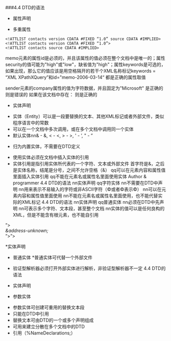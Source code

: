 ###4.4 DTD的语法 
* 属性声明
 + 多重属性
```
<!ATTLIST contacts version CDATA #FIXED “1.0” source CDATA #IMPLIED> 
<!ATTLIST contacts version CDATA #FIXED “1.0”>
<!ATTLIST contacts source CDATA #IMPLIED>
```

<!ATTLIST memo id ID#REQUIRED security (high|low) "high" keywords NMTOKENS #IMPLIED> 
memo元素的属性id是必须的，并且该属性的值必须在整个文档中是唯一的；属性security的值可能为"high"或"low"，缺省值为"high"；属性keywords是可选的，如果出现，那么它的值应该是用空格隔开的若干个XML名称标记keywords = “XML XPathXQuery”和id="memo-2006-03-14“ 都是正确的属性取值


<!ATTLIST sender company CDATA #FIXED "Microsoft"> sender元素的company属性的值为字符数据，并且固定为"Microsoft"<sender company=“Microsoft” /> 是正确的 <sender company="Schools" /> 则是错误的

<!ELEMENT Step EMPTY> <!ATTLIST Step id ID#REQUIRED> <!ELEMENT StepLinkEMPTY> <!ATTLIST StepLinksteps IDREFS #IMPLIED> 如果在该文档中存在：<Step id="step1"/><Step id="step2"/> 则<StepLinksteps="step1 step2"/>是正确的

* 实体声明
 + 实体（Entity）可以是一段要替换的文本、其他XML标记或者外部文件，类似程序语言中的常数
 + 可以在一个文档中多次调用，或在多个文档中调用同一个实体
 + 默认实体nn& - &, < - <, > - >, ' - ’, " - ” 
* 归为内置实体，不需要在DTD定义
 

 + 使用实体必须在文档中插入实体的引用
 + 实体引用是指引用实体所代表的一个字符、文本或外部文件
首字符是&，之后是实体名称，结尾是分号，之间不允许空格（&）
qq可以在元素内容和属性值里面插入实体引用
qq不能在元素名或属性名里面使用实体
<description>Author & programmer</description> <contacts version="1.0">
 4.4 DTD的语法
nn实体声明
qq字符实体
nn不需要在DTD中声明
nn用来表示不易输入的字符或非ASCII字符（©或者©表示©）
nn可以在元素内容和属性值里面使用 
nn不能在元素名或属性名里面使用，也不能代替实际的XML标记
4.4 DTD的语法 
nn实体声明
qq普通实体
nn必须在DTD中先声明
nn可表示多个字符、文本段，甚至整个文档
nn实体的值可以是任何良构的XML，但是不能含有根元素，也不能自引用

<!ENTITY 实体名称“实体的值”> <!ENTITY source-text “Beginning XML 4E's Contact List”> <!ENTITY address-unknown “The address for this location is "Unknown"”> <!ENTITY empty-gps“<latitude></latitude><longitude></longitude>”> <address>&address-unknown;</address> <!ENTITY address-unknown “The address for this location is &address-unknown;”> <!ENTITY address-start “<address>”><!ENTITY address-end “</address>”> 

*实体声明
 + 普通实体
*普通实体可代替一个外部文件
* 验证型解析器必须打开外部实体进行解析，非验证型解析器不一定 <!ENTITY 实体名称SYSTEM “URI/URL”> <!ENTITY 实体名称SYSTEM “URI/URL” NDATA 标记名> <!ENTITY jeff-description SYSTEM “jeff.txt”> 
4.4 DTD的语法
 
* 实体声明
 + 参数实体
* 参数实体可创建可重用的替换文本段
* 只能在DTD中引用
* 替换文本可由DTD的一个或多个声明组成
* 可用来建立分散在多个文档中的DTD 
* 引用（%NameDeclarations;）
